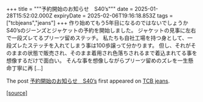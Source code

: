 +++
title = """予約開始のお知らせ　S40’s"""
date = 2025-01-28T15:52:02.000Z
expiryDate = 2025-02-06T19:16:18.853Z
tags = ["tcbjeans","jeans"]
+++
作り始めてもう5年目になるのではないでしょうか S40’sのジーンズとジャケットの予約を開始しました。 ジャケットの見事に左右で一段ズレてるプリーツ留めステッチ。 私たちも自社工場を持つ身として、一段ズレたステッチを入れてしまう事は100歩譲って分かります。 但し、それがそのままの状態で販売され、そのまま着用され色落ちされるまで着込まれてる事を想像するだけで面白い。 そんな事を想像しながらプリーツ留めのズレを一生懸命丁寧に再 \[…\]

The post [予約開始のお知らせ　S40’s](http://tcbjeans.com/2025/01/29/51013) first appeared on [TCB jeans](http://tcbjeans.com).

[[source]](http://tcbjeans.com/2025/01/29/51013)
